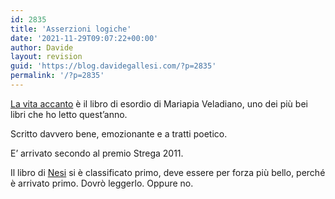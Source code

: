 ```yaml
---
id: 2835
title: 'Asserzioni logiche'
date: '2021-11-29T09:07:22+00:00'
author: Davide
layout: revision
guid: 'https://blog.davidegallesi.com/?p=2835'
permalink: '/?p=2835'
---
```


[La vita accanto](http://www.anobii.com/books/La_vita_accanto/9788806205980/0148e23b54ffe88db8/ "La vita accanto") è il libro di esordio di Mariapia Veladiano, uno dei più bei libri che ho letto quest’anno.

Scritto davvero bene, emozionante e a tratti poetico.

E’ arrivato secondo al premio Strega 2011.

Il libro di [Nesi](http://www.anobii.com/books/Storia_della_mia_gente/9788858700242/01e0616a24620d1818/ "Storia della mia gente") si è classificato primo, deve essere per forza più bello, perché è arrivato primo. Dovrò leggerlo. Oppure no.